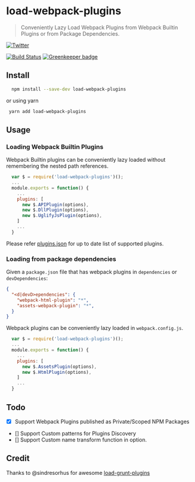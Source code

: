 # load-webpack-plugins

> Conveniently Lazy Load Webpack Plugins from Webpack Builtin Plugins or from Package Dependencies.

[![Twitter](https://img.shields.io/twitter/url/https/github.com/abhishekisnot/load-webpack-plugins.svg?style=social)](https://twitter.com/intent/tweet?text=Wow:&url=%5Bobject%20Object%5D)

[![Build Status](https://travis-ci.org/abhishekisnot/load-webpack-plugins.svg?branch=master)](https://travis-ci.org/abhishekisnot/load-webpack-plugins)
[![Greenkeeper badge](https://badges.greenkeeper.io/abhishekisnot/load-webpack-plugins.svg)](https://greenkeeper.io/)

## Install

```sh
  npm install --save-dev load-webpack-plugins
```
 or using yarn
 ```sh
  yarn add load-webpack-plugins
 ```

## Usage

### Loading Webpack Builtin Plugins

Webpack Builtin plugins can be conveniently lazy loaded without remembering the nested path references.

```js
  var $ = require('load-webpack-plugins')();
  ...
  module.exports = function() {
    ...
    plugins: [
      new $.APIPlugin(options),
      new $.DllPlugin(options),
      new $.UglifyJsPlugin(options),
    ]
    ...
  }
```

Please refer [plugins.json](plugins.json) for up to date list of supported plugins.

### Loading from package dependencies

Given a `package.json` file that has webpack plugins in `dependencies` or `devDependencies`:

```json
{
  "<d|devD>ependencies": {
    "webpack-html-plugin": "*",
    "assets-webpack-plugin": "*",
  }
}
```

Webpack plugins can be conveniently lazy loaded in `webpack.config.js`.

```js
  var $ = require('load-webpack-plugins')();
  ...
  module.exports = function() {
    ...
    plugins: [
      new $.AssetsPlugin(options),
      new $.HtmlPlugin(options),
    ]
    ...
  }
```

## Todo
- [x] Support Webpack Plugins published as Private/Scoped NPM Packages
- [] Support Custom patterns for Plugins Discovery
- [] Support Custom name transform function in option.

## Credit
Thanks to @sindresorhus for awesome [load-grunt-plugins](https://github.com/sindresorhus/load-grunt-tasks)

